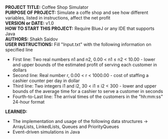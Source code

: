 **PROJECT TITLE:** Coffee Shop Simulator\
**PURPOSE OF PROJECT:** Simulate a coffe shop and see how different variables, listed in instructions,  affect the net profit\
**VERSION or DATE:** v1.0\
**HOW TO START THIS PROJECT:** Require BlueJ or any IDE that supports Java\
**AUTHORS:** Shakh Saidov\
**USER INSTRUCTIONS:** Fill "Input.txt" with the following information on specified line
- First line: Two real numbers n1 and n2, 0.00 < n1 ≤ n2 < 10.00 - lower and upper bounds of the
estimated profit of serving each customer in dollars
- Second line: Real number r, 0.00 < r < 1000.00 - cost of staffing a cashier counter per day in dollar
- Third line: Two integers i1 and i2, 30 < i1 ≤ i2 < 300 - lower and upper bounds of the average time
for a cashier to serve a customer in seconds
- Fourth-to-Last line: The arrival times of the customers in the "hh:mm:ss" 24-hour format

**LEARNED:** 
- The implementation and usage of the following data structures -> ArrayLists, LinkedLists, Queues and PriorityQueues 
- Event-driven simulations in Java
